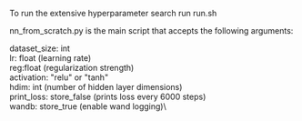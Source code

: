To run the extensive hyperparameter search run run.sh

nn_from_scratch.py is the main script that accepts the following arguments:

dataset_size: int\
lr: float (learning rate)\
reg:float (regularization strength)\
activation: "relu" or "tanh"\
hdim: int (number of hidden layer dimensions)\
print_loss: store_false (prints loss every 6000 steps)\
wandb: store_true (enable wand logging)\
